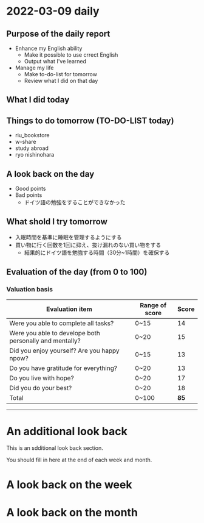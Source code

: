 # 2022-03-09 daily 

## Purpose of the daily report
- Enhance my English ability
  - Make it possible to use crrect English
  - Output what I've learned
- Manage my life
  - Make to-do-list for tomorrow
  - Review what I did on that day
 
## What I did today

## Things to do tomorrow (TO-DO-LIST today)
- riu_bookstore
- w-share
- study abroad
- ryo nishinohara

## A look back on the day
- Good points
- Bad points
  - ドイツ語の勉強をすることができなかった

## What shold I try tomorrow
- 入眠時間を基準に睡眠を管理するようにする
- 買い物に行く回数を1回に抑え、抜け漏れのない買い物をする
  - 結果的にドイツ語を勉強する時間（30分~1時間）を確保する
## Evaluation of the day (from 0 to 100)
### Valuation basis
|Evaluation item|Range of score|Score|
|---------------|--------------|-----|
|Were you able to complete all tasks?|0~15|14|
|Were you able to develope both personally and mentally?|0~20|15|
|Did you enjoy yourself? Are you happy npow?|0~15|13|
|Do you have gratitude for everything?|0~20|13|
|Do you live with hope?|0~20|17|
|Did you do your best?|0~20|18|
|Total|0~100|**85**|

---
# An additional look back 
This is an sdditional look back section.

You should fill in here at the end of each week and month.

# A look back on the week

# A look back on the month
